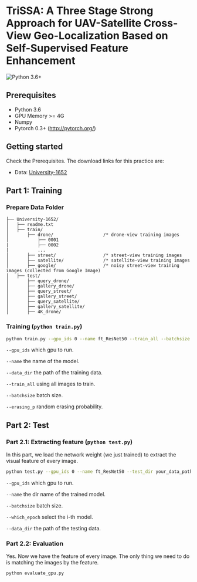 # TriSSA: A Three Stage Strong Approach for UAV-Satellite Cross-View Geo-Localization Based on Self-Supervised Feature Enhancement

![Python 3.6+](https://img.shields.io/badge/README-ENGLISH-green.svg)

## Prerequisites
- Python 3.6
- GPU Memory >= 4G
- Numpy
- Pytorch 0.3+ (http://pytorch.org/)


## Getting started
Check the Prerequisites. The download links for this practice are:

- Data: [University-1652](https://github.com/layumi/University1652-Baseline/blob/master/Request.md)

## Part 1: Training
### Prepare Data Folder 
```
├── University-1652/
│   ├── readme.txt
│   ├── train/
│       ├── drone/                   /* drone-view training images 
│           ├── 0001
|           ├── 0002
|           ...
│       ├── street/                  /* street-view training images 
│       ├── satellite/               /* satellite-view training images       
│       ├── google/                  /* noisy street-view training images (collected from Google Image)
│   ├── test/
│       ├── query_drone/  
│       ├── gallery_drone/  
│       ├── query_street/  
│       ├── gallery_street/ 
│       ├── query_satellite/  
│       ├── gallery_satellite/ 
│       ├── 4K_drone/
```



### Training (`python train.py`)

```bash
python train.py --gpu_ids 0 --name ft_ResNet50 --train_all --batchsize 32  --data_dir your_data_path
```
`--gpu_ids` which gpu to run.

`--name` the name of the model.

`--data_dir` the path of the training data.

`--train_all` using all images to train. 

`--batchsize` batch size.

`--erasing_p` random erasing probability.



## Part 2: Test
### Part 2.1: Extracting feature (`python test.py`)
In this part, we load the network weight (we just trained) to extract the visual feature of every image.
```bash
python test.py --gpu_ids 0 --name ft_ResNet50 --test_dir your_data_path  --batchsize 32 --which_epoch 59
```
`--gpu_ids` which gpu to run.

`--name` the dir name of the trained model.


`--batchsize` batch size.

`--which_epoch` select the i-th model.

`--data_dir` the path of the testing data.


### Part 2.2: Evaluation
Yes. Now we have the feature of every image. The only thing we need to do is matching the images by the feature.
```bash
python evaluate_gpu.py
```




